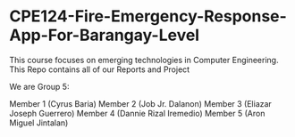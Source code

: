 # CPE124-Fire-Emergency-Response-App-For-Barangay-Level
This course focuses on emerging technologies in Computer Engineering. This Repo contains all of our Reports and Project

We are Group 5:

Member 1 (Cyrus Baria) Member 2 (Job Jr. Dalanon)
Member 3 (Eliazar Joseph Guerrero) Member 4 (Dannie Rizal Iremedio) Member 5 (Aron Miguel Jintalan)
